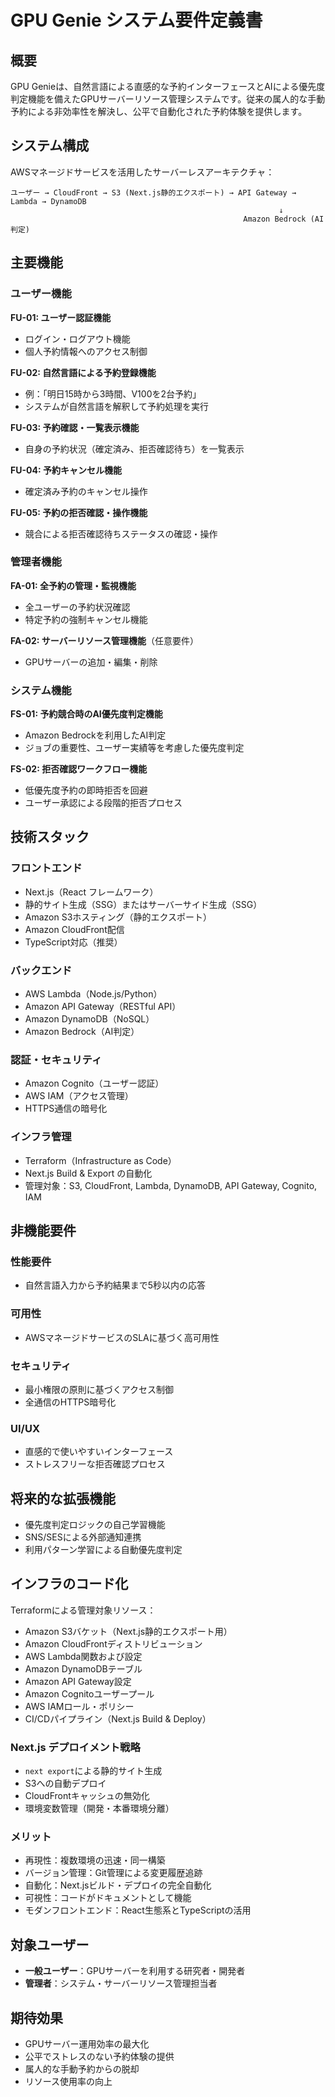 # GPU Genie システム要件定義書

## 概要

GPU Genieは、自然言語による直感的な予約インターフェースとAIによる優先度判定機能を備えたGPUサーバーリソース管理システムです。従来の属人的な手動予約による非効率性を解決し、公平で自動化された予約体験を提供します。

## システム構成

AWSマネージドサービスを活用したサーバーレスアーキテクチャ：

```
ユーザー → CloudFront → S3 (Next.js静的エクスポート) → API Gateway → Lambda → DynamoDB
                                                            ↓
                                                    Amazon Bedrock (AI判定)
```

## 主要機能

### ユーザー機能

**FU-01: ユーザー認証機能**
- ログイン・ログアウト機能
- 個人予約情報へのアクセス制御

**FU-02: 自然言語による予約登録機能**
- 例：「明日15時から3時間、V100を2台予約」
- システムが自然言語を解釈して予約処理を実行

**FU-03: 予約確認・一覧表示機能**
- 自身の予約状況（確定済み、拒否確認待ち）を一覧表示

**FU-04: 予約キャンセル機能**
- 確定済み予約のキャンセル操作

**FU-05: 予約の拒否確認・操作機能**
- 競合による拒否確認待ちステータスの確認・操作

### 管理者機能

**FA-01: 全予約の管理・監視機能**
- 全ユーザーの予約状況確認
- 特定予約の強制キャンセル機能

**FA-02: サーバーリソース管理機能**（任意要件）
- GPUサーバーの追加・編集・削除

### システム機能

**FS-01: 予約競合時のAI優先度判定機能**
- Amazon Bedrockを利用したAI判定
- ジョブの重要性、ユーザー実績等を考慮した優先度判定

**FS-02: 拒否確認ワークフロー機能**
- 低優先度予約の即時拒否を回避
- ユーザー承認による段階的拒否プロセス

## 技術スタック

### フロントエンド
- Next.js（React フレームワーク）
- 静的サイト生成（SSG）またはサーバーサイド生成（SSG）
- Amazon S3ホスティング（静的エクスポート）
- Amazon CloudFront配信
- TypeScript対応（推奨）

### バックエンド
- AWS Lambda（Node.js/Python）
- Amazon API Gateway（RESTful API）
- Amazon DynamoDB（NoSQL）
- Amazon Bedrock（AI判定）

### 認証・セキュリティ
- Amazon Cognito（ユーザー認証）
- AWS IAM（アクセス管理）
- HTTPS通信の暗号化

### インフラ管理
- Terraform（Infrastructure as Code）
- Next.js Build & Export の自動化
- 管理対象：S3, CloudFront, Lambda, DynamoDB, API Gateway, Cognito, IAM

## 非機能要件

### 性能要件
- 自然言語入力から予約結果まで5秒以内の応答

### 可用性
- AWSマネージドサービスのSLAに基づく高可用性

### セキュリティ
- 最小権限の原則に基づくアクセス制御
- 全通信のHTTPS暗号化

### UI/UX
- 直感的で使いやすいインターフェース
- ストレスフリーな拒否確認プロセス

## 将来的な拡張機能

- 優先度判定ロジックの自己学習機能
- SNS/SESによる外部通知連携
- 利用パターン学習による自動優先度判定

## インフラのコード化

Terraformによる管理対象リソース：
- Amazon S3バケット（Next.js静的エクスポート用）
- Amazon CloudFrontディストリビューション
- AWS Lambda関数および設定
- Amazon DynamoDBテーブル
- Amazon API Gateway設定
- Amazon Cognitoユーザープール
- AWS IAMロール・ポリシー
- CI/CDパイプライン（Next.js Build & Deploy）

### Next.js デプロイメント戦略
- `next export`による静的サイト生成
- S3への自動デプロイ
- CloudFrontキャッシュの無効化
- 環境変数管理（開発・本番環境分離）

### メリット
- 再現性：複数環境の迅速・同一構築
- バージョン管理：Git管理による変更履歴追跡
- 自動化：Next.jsビルド・デプロイの完全自動化
- 可視性：コードがドキュメントとして機能
- モダンフロントエンド：React生態系とTypeScriptの活用

## 対象ユーザー

- **一般ユーザー**：GPUサーバーを利用する研究者・開発者
- **管理者**：システム・サーバーリソース管理担当者

## 期待効果

- GPUサーバー運用効率の最大化
- 公平でストレスのない予約体験の提供
- 属人的な手動予約からの脱却
- リソース使用率の向上